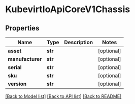 # KubevirtIoApiCoreV1Chassis

## Properties
Name | Type | Description | Notes
------------ | ------------- | ------------- | -------------
**asset** | **str** |  | [optional] 
**manufacturer** | **str** |  | [optional] 
**serial** | **str** |  | [optional] 
**sku** | **str** |  | [optional] 
**version** | **str** |  | [optional] 

[[Back to Model list]](../README.md#documentation-for-models) [[Back to API list]](../README.md#documentation-for-api-endpoints) [[Back to README]](../README.md)


